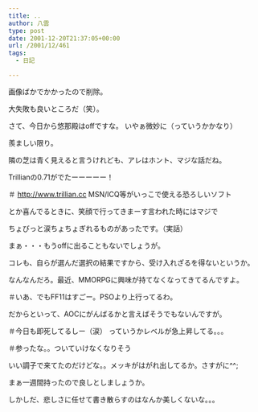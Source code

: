 ```yaml
---
title: ..
author: 八雲
type: post
date: 2001-12-20T21:37:05+00:00
url: /2001/12/461
tags:
  - 日記

---
```

画像ばかでかかったので削除。

大失敗も良いところだ（笑）。

さて、今日から悠那殿はoffですな。 いやぁ微妙に（っていうかかなり）
  
羨ましい限り。
  
隣の芝は青く見えると言うけれども、アレはホント、マジな話だね。
  
Trillianの0.71がでたーーーーー！
  
＃ http://www.trillian.cc MSN/ICQ等がいっこで使える恐ろしいソフト
  
とか喜んでるときに、笑顔で行ってきまーす言われた時にはマジで
  
ちょびっと涙ちょちょぎれるものがあったです。（実話）
  
まぁ・・・もうoffに出ることもないでしょうが。
  
コレも、自らが選んだ選択の結果ですから、受け入れざるを得ないというか。
  
なんなんだろ。最近、MMORPGに興味が持てなくなってきてるんですよ。
  
＃いあ、でもFF11はすごー。PSOより上行ってるわ。
  
だからといって、AOCにがんばるかと言えばそうでもないんですが。
  
＃今日も即死してるしー（涙） っていうかレベルが急上昇してる。。。
  
＃参ったな。。ついていけなくなりそう
  
いい調子で来てたのだけどな。。メッキがはがれ出してるか。さすがに^^;
  
まぁ一週間持ったので良しとしましょうか。
  
しかしだ、悲しさに任せて書き散らすのはなんか美しくないな。。。
